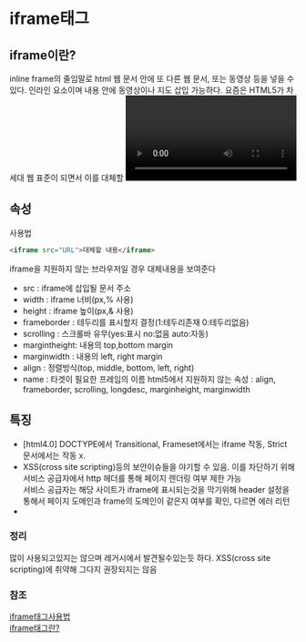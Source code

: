 # iframe태그

## iframe이란?
inline frame의 줄임말로 html 웹 문서 안에 또 다른 웹 문서, 또는 동영상 등을 넣을 수 있다. 인라인 요소이며 내용 안에 동영상이나 지도 삽입
가능하다. 요즘은 HTML5가 차세대 웹 표준이 되면서 이를 대체할 <video>,<audio>태그 등이 있으나 이전의 브라우저들(레거시), HTML5표준을 지원하지 않는 브라우저는
 iframe 사용중.


## 속성
사용법 
```html
<iframe src="URL">대체할 내용</iframe>
```
iframe을 지원하지 않는 브라우저일 경우 대체내용을 보여준다
- src : iframe에 삽입될 문서 주소
- width : iframe 너비(px,% 사용)
- height : iframe 높이(px,& 사용)
- frameborder : 테두리를 표시할지 결정(1:테두리존재 0:테두리없음)
- scrolling : 스크롤바 유무(yes:표시 no:없음 auto:자동)
- margintheight: 내용의 top,bottom margin
- marginwidth : 내용의 left, right margin
- align : 정렬방식(top, middle, bottom, left, right)
- name : 타겟이 필요한 프레임의 이름
html5에서 지원하지 않는 속성 : align, frameborder, scrolling, longdesc, marginheight, marginwidth

## 특징
- [html4.0] DOCTYPE에서 Transitional, Frameset에서는 iframe 작동, Strict 문서에서는 작동 x. 
- XSS(cross site scripting)등의 보안이슈들을 야기할 수 있음. 이를 차단하기 위해 서비스 공급자에서 http 헤더를 통해 페이지 렌더링 여부 제한 가능<br>
서비스 공급자는 해당 사이트가 iframe에 표시되는것을 막기위해 header 설정을 통해서 페이지 도메인과 frame의 도메인이 같은지 여부를 확인, 다르면 에러 리턴
- 

### 정리
많이 사용되고있지는 않으며 레거시에서 발견될수있는듯 하다. XSS(cross site scripting)에 취약해 그다지 권장되지는 않음

### 참조
[iframe태그사용법](https://aboooks.tistory.com/205)<br>
[iframe태그란?](https://yeoulcoding.tistory.com/143)<br>
